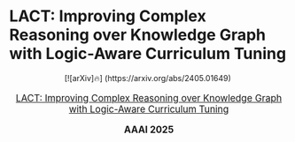 # LACT: Improving Complex Reasoning over Knowledge Graph with Logic-Aware Curriculum Tuning
<div align="center">
[![arXiv]🔥] (https://arxiv.org/abs/2405.01649)&nbsp;
</div>
</div>
<p align="center" style="font-size: larger;">
  <a href="https://arxiv.org/abs/2405.01649">LACT: Improving Complex Reasoning over Knowledge Graph with Logic-Aware Curriculum Tuning</a>
</p>

<div>
  <p align="center" style="font-size: larger;">
    <strong>AAAI 2025</strong>
  </p>
</div>

